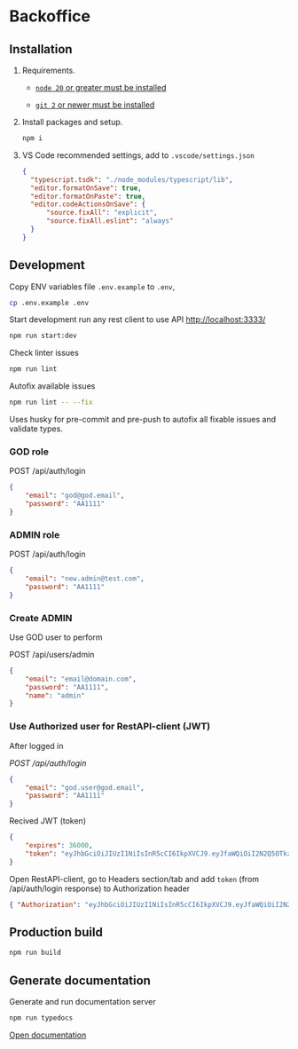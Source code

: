 # Backoffice

## Installation

1. Requirements.

    * [`node 20` or greater must be installed](https://nodejs.org/en/download)

    * [`git 2` or newer must be installed](https://git-scm.com/downloads)

1. Install packages and setup.

    ```sh
    npm i
    ```

1. VS Code recommended settings, add to `.vscode/settings.json`

    ```json
    {
      "typescript.tsdk": "./node_modules/typescript/lib",
      "editor.formatOnSave": true,
      "editor.formatOnPaste": true,
      "editor.codeActionsOnSave": {
          "source.fixAll": "explicit",
          "source.fixAll.eslint": "always"
      }
    }
    ```

## Development

Copy ENV variables file `.env.example` to `.env`, 

```sh
cp .env.example .env
```

Start development run any rest client to use API <http://localhost:3333/>

```sh
npm run start:dev
```

Check linter issues

```sh
npm run lint
```

Autofix available issues

```sh
npm run lint -- --fix
```

Uses husky for pre-commit and pre-push to autofix all fixable issues and validate types.

### GOD role

POST /api/auth/login

```json
{
    "email": "god@god.email",
    "password": "AA1111"
}
```

### ADMIN role

POST /api/auth/login

```json
{
    "email": "new.admin@test.com",
    "password": "AA1111"
}
```

### Create ADMIN

Use GOD user to perform

POST /api/users/admin

```json
{
    "email": "email@domain.com",
    "password": "AA1111",
    "name": "admin"
}
```

### Use Authorized user for RestAPI-client (JWT)

After logged in

*POST /api/auth/login*

```json
{
    "email": "god.user@god.email",
    "password": "AA1111"
}
```

Recived JWT (token)

```json
{
    "expires": 36000,
    "token": "eyJhbGciOiJIUzI1NiIsInR5cCI6IkpXVCJ9.eyJfaWQiOiI2N2Q5OTkzYWI4MTAyOTZhYjkwMzAyYmQiLCJlbWFpbCI6ImdvZC51c2VyQGdvZC5lbWFpbCIsImlhdCI6MTc0MjMxMzkyNiwiZXhwIjoxNzQyMzQ5OTI2fQ.Khq0u0X289aVsmPOT88kYdW7GfxAeNrrhEs2r3rdqBs"
}
```

Open RestAPI-client, go to Headers section/tab and add `token` (from /api/auth/login response) to Authorization header

```json
{ "Authorization": "eyJhbGciOiJIUzI1NiIsInR5cCI6IkpXVCJ9.eyJfaWQiOiI2N2Q5OTkzYWI4MTAyOTZhYjkwMzAyYmQiLCJlbWFpbCI6ImdvZC51c2VyQGdvZC5lbWFpbCIsImlhdCI6MTc0MjMxMzkyNiwiZXhwIjoxNzQyMzQ5OTI2fQ.Khq0u0X289aVsmPOT88kYdW7GfxAeNrrhEs2r3rdqBs" }
```

## Production build

```sh
npm run build
```

## Generate documentation

Generate and run documentation server

```sh
npm run typedocs
```

[Open documentation](http://127.0.0.1:8080/index.html)
